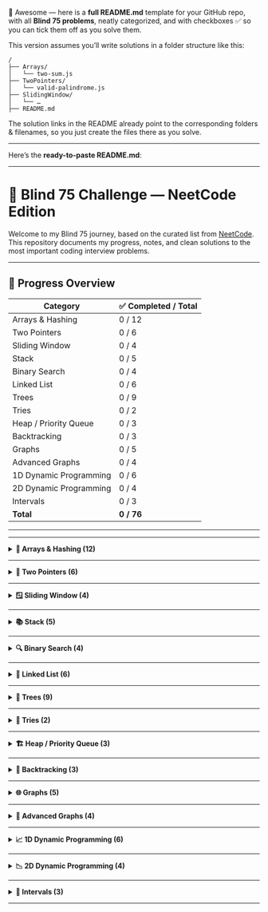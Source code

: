 💪 Awesome — here is a **full README.md** template for your GitHub repo, with all **Blind 75 problems**, neatly categorized, and with checkboxes ✅ so you can tick them off as you solve them.

This version assumes you’ll write solutions in a folder structure like this:

```
/
├── Arrays/
│   └── two-sum.js
├── TwoPointers/
│   └── valid-palindrome.js
├── SlidingWindow/
│   └── …
├── README.md
```

The solution links in the README already point to the corresponding folders & filenames, so you just create the files there as you solve.

---

Here’s the **ready-to-paste README.md**:

---

# 🚀 Blind 75 Challenge — NeetCode Edition

Welcome to my Blind 75 journey, based on the curated list from [NeetCode](https://neetcode.io/practice).
This repository documents my progress, notes, and clean solutions to the most important coding interview problems.

---

## 📌 Progress Overview

| Category               | ✅ Completed / Total |
| ---------------------- | ------------------- |
| Arrays & Hashing       | 0 / 12              |
| Two Pointers           | 0 / 6               |
| Sliding Window         | 0 / 4               |
| Stack                  | 0 / 5               |
| Binary Search          | 0 / 4               |
| Linked List            | 0 / 6               |
| Trees                  | 0 / 9               |
| Tries                  | 0 / 2               |
| Heap / Priority Queue  | 0 / 3               |
| Backtracking           | 0 / 3               |
| Graphs                 | 0 / 5               |
| Advanced Graphs        | 0 / 4               |
| 1D Dynamic Programming | 0 / 6               |
| 2D Dynamic Programming | 0 / 4               |
| Intervals              | 0 / 3               |
| **Total**              | **0 / 76**          |

---

---

<details>
<summary><strong>🔢 Arrays & Hashing (12)</strong></summary>

* [x] [Two Sum](https://leetcode.com/problems/two-sum/) – [Solution](./Arrays/two-sum.js)
* [x] [Valid Anagram](https://leetcode.com/problems/valid-anagram/) – [Solution](./Arrays/valid-anagram.js)
* [ ] [Group Anagrams](https://leetcode.com/problems/group-anagrams/) – [Solution](./Arrays/group-anagrams.js)
* [ ] [Top K Frequent Elements](https://leetcode.com/problems/top-k-frequent-elements/) – [Solution](./Arrays/top-k-frequent.js)
* [ ] [Product of Array Except Self](https://leetcode.com/problems/product-of-array-except-self/) – [Solution](./Arrays/product-except-self.js)
* [ ] [Maximum Subarray](https://leetcode.com/problems/maximum-subarray/) – [Solution](./Arrays/maximum-subarray.js)
* [x] [Contains Duplicate](https://leetcode.com/problems/contains-duplicate/) – [Solution](./Arrays/contains-duplicate.js)
* [ ] [Encode and Decode Strings](https://leetcode.com/problems/encode-and-decode-strings/) – [Solution](./Arrays/encode-decode.js)
* [ ] [Longest Consecutive Sequence](https://leetcode.com/problems/longest-consecutive-sequence/) – [Solution](./Arrays/longest-consecutive.js)
* [ ] [Insert Interval](https://leetcode.com/problems/insert-interval/) – [Solution](./Arrays/insert-interval.js)
* [ ] [Merge Intervals](https://leetcode.com/problems/merge-intervals/) – [Solution](./Arrays/merge-intervals.js)
* [ ] [Happy Number](https://leetcode.com/problems/happy-number/) – [Solution](./Arrays/happy-number.js)

</details>

---

<details>
<summary><strong>👬 Two Pointers (6)</strong></summary>

* [ ] [Valid Palindrome](https://leetcode.com/problems/valid-palindrome/) – [Solution](./TwoPointers/valid-palindrome.js)
* [ ] [Two Sum II - Input Array Is Sorted](https://leetcode.com/problems/two-sum-ii-input-array-is-sorted/) – [Solution](./TwoPointers/two-sum-ii.js)
* [ ] [Container With Most Water](https://leetcode.com/problems/container-with-most-water/) – [Solution](./TwoPointers/container-water.js)
* [ ] [3Sum](https://leetcode.com/problems/3sum/) – [Solution](./TwoPointers/3sum.js)
* [ ] [Trapping Rain Water](https://leetcode.com/problems/trapping-rain-water/) – [Solution](./TwoPointers/rainwater-trap.js)
* [ ] [Remove Duplicates from Sorted Array](https://leetcode.com/problems/remove-duplicates-from-sorted-array/) – [Solution](./TwoPointers/remove-duplicates.js)

</details>

---

<details>
<summary><strong>🪟 Sliding Window (4)</strong></summary>

* [ ] [Best Time to Buy and Sell Stock](https://leetcode.com/problems/best-time-to-buy-and-sell-stock/) – [Solution](./SlidingWindow/buy-sell-stock.js)
* [ ] [Longest Substring Without Repeating Characters](https://leetcode.com/problems/longest-substring-without-repeating-characters/) – [Solution](./SlidingWindow/longest-substring.js)
* [ ] [Longest Repeating Character Replacement](https://leetcode.com/problems/longest-repeating-character-replacement/) – [Solution](./SlidingWindow/longest-replace-char.js)
* [ ] [Permutation in String](https://leetcode.com/problems/permutation-in-string/) – [Solution](./SlidingWindow/permutation-string.js)

</details>

---

<details>
<summary><strong>📚 Stack (5)</strong></summary>

* [ ] [Valid Parentheses](https://leetcode.com/problems/valid-parentheses/) – [Solution](./Stack/valid-parentheses.js)
* [ ] [Evaluate Reverse Polish Notation](https://leetcode.com/problems/evaluate-reverse-polish-notation/) – [Solution](./Stack/reverse-polish.js)
* [ ] [Min Stack](https://leetcode.com/problems/min-stack/) – [Solution](./Stack/min-stack.js)
* [ ] [Daily Temperatures](https://leetcode.com/problems/daily-temperatures/) – [Solution](./Stack/daily-temperatures.js)
* [ ] [Car Fleet](https://leetcode.com/problems/car-fleet/) – [Solution](./Stack/car-fleet.js)

</details>

---

<details>
<summary><strong>🔍 Binary Search (4)</strong></summary>

* [ ] [Binary Search](https://leetcode.com/problems/binary-search/) – [Solution](./BinarySearch/binary-search.js)
* [ ] [Search a 2D Matrix](https://leetcode.com/problems/search-a-2d-matrix/) – [Solution](./BinarySearch/search-2d-matrix.js)
* [ ] [Koko Eating Bananas](https://leetcode.com/problems/koko-eating-bananas/) – [Solution](./BinarySearch/koko-bananas.js)
* [ ] [Find Minimum in Rotated Sorted Array](https://leetcode.com/problems/find-minimum-in-rotated-sorted-array/) – [Solution](./BinarySearch/min-rotated.js)

</details>

---

<details>
<summary><strong>🔗 Linked List (6)</strong></summary>

* [ ] [Reverse Linked List](https://leetcode.com/problems/reverse-linked-list/) – [Solution](./LinkedList/reverse-linked-list.js)
* [ ] [Detect Cycle in Linked List](https://leetcode.com/problems/linked-list-cycle/) – [Solution](./LinkedList/detect-cycle.js)
* [ ] [Merge Two Sorted Lists](https://leetcode.com/problems/merge-two-sorted-lists/) – [Solution](./LinkedList/merge-two-sorted.js)
* [ ] [Remove Nth Node From End of List](https://leetcode.com/problems/remove-nth-node-from-end-of-list/) – [Solution](./LinkedList/remove-nth-node.js)
* [ ] [Reorder List](https://leetcode.com/problems/reorder-list/) – [Solution](./LinkedList/reorder-list.js)
* [ ] [Copy List with Random Pointer](https://leetcode.com/problems/copy-list-with-random-pointer/) – [Solution](./LinkedList/copy-random.js)

</details>

---

<details>
<summary><strong>🌳 Trees (9)</strong></summary>

* [ ] [Invert Binary Tree](https://leetcode.com/problems/invert-binary-tree/) – [Solution](./Trees/invert-binary-tree.js)
* [ ] [Maximum Depth of Binary Tree](https://leetcode.com/problems/maximum-depth-of-binary-tree/) – [Solution](./Trees/max-depth.js)
* [ ] [Same Tree](https://leetcode.com/problems/same-tree/) – [Solution](./Trees/same-tree.js)
* [ ] [Subtree of Another Tree](https://leetcode.com/problems/subtree-of-another-tree/) – [Solution](./Trees/subtree.js)
* [ ] [Lowest Common Ancestor of BST](https://leetcode.com/problems/lowest-common-ancestor-of-a-binary-search-tree/) – [Solution](./Trees/lca-bst.js)
* [ ] [Binary Tree Level Order Traversal](https://leetcode.com/problems/binary-tree-level-order-traversal/) – [Solution](./Trees/level-order.js)
* [ ] [Validate Binary Search Tree](https://leetcode.com/problems/validate-binary-search-tree/) – [Solution](./Trees/validate-bst.js)
* [ ] [Serialize and Deserialize Binary Tree](https://leetcode.com/problems/serialize-and-deserialize-binary-tree/) – [Solution](./Trees/serialize-deserialize.js)
* [ ] [Construct Binary Tree from Preorder and Inorder](https://leetcode.com/problems/construct-binary-tree-from-preorder-and-inorder-traversal/) – [Solution](./Trees/build-tree.js)

</details>

---

<details>
<summary><strong>📖 Tries (2)</strong></summary>

* [ ] [Implement Trie (Prefix Tree)](https://leetcode.com/problems/implement-trie-prefix-tree/) – [Solution](./Tries/implement-trie.js)
* [ ] [Word Search II](https://leetcode.com/problems/word-search-ii/) – [Solution](./Tries/word-search-ii.js)

</details>

---

<details>
<summary><strong>🏗 Heap / Priority Queue (3)</strong></summary>

* [ ] [Find Median from Data Stream](https://leetcode.com/problems/find-median-from-data-stream/) – [Solution](./Heap/median-data-stream.js)
* [ ] [Merge K Sorted Lists](https://leetcode.com/problems/merge-k-sorted-lists/) – [Solution](./Heap/merge-k-lists.js)
* [ ] [Top K Frequent Elements](https://leetcode.com/problems/top-k-frequent-elements/) – [Solution](./Heap/top-k-frequent.js)

</details>

---

<details>
<summary><strong>🔄 Backtracking (3)</strong></summary>

* [ ] [Word Search](https://leetcode.com/problems/word-search/) – [Solution](./Backtracking/word-search.js)
* [ ] [Palindrome Partitioning](https://leetcode.com/problems/palindrome-partitioning/) – [Solution](./Backtracking/palindrome-partitioning.js)
* [ ] [Combinations](https://leetcode.com/problems/combinations/) – [Solution](./Backtracking/combinations.js)

</details>

---

<details>
<summary><strong>🌐 Graphs (5)</strong></summary>

* [ ] [Clone Graph](https://leetcode.com/problems/clone-graph/) – [Solution](./Graphs/clone-graph.js)
* [ ] [Number of Islands](https://leetcode.com/problems/number-of-islands/) – [Solution](./Graphs/number-of-islands.js)
* [ ] [Max Area of Island](https://leetcode.com/problems/max-area-of-island/) – [Solution](./Graphs/max-area-island.js)
* [ ] [Pacific Atlantic Water Flow](https://leetcode.com/problems/pacific-atlantic-water-flow/) – [Solution](./Graphs/pacific-atlantic.js)
* [ ] [Course Schedule](https://leetcode.com/problems/course-schedule/) – [Solution](./Graphs/course-schedule.js)

</details>

---

<details>
<summary><strong>🌉 Advanced Graphs (4)</strong></summary>

* [ ] [Redundant Connection](https://leetcode.com/problems/redundant-connection/) – [Solution](./Graphs/redundant-connection.js)
* [ ] [Graph Valid Tree](https://leetcode.com/problems/graph-valid-tree/) – [Solution](./Graphs/graph-valid-tree.js)
* [ ] [Word Ladder](https://leetcode.com/problems/word-ladder/) – [Solution](./Graphs/word-ladder.js)
* [ ] [Network Delay Time](https://leetcode.com/problems/network-delay-time/) – [Solution](./Graphs/network-delay.js)

</details>

---

<details>
<summary><strong>📈 1D Dynamic Programming (6)</strong></summary>

* [ ] [Climbing Stairs](https://leetcode.com/problems/climbing-stairs/) – [Solution](./DP1D/climbing-stairs.js)
* [ ] [Coin Change](https://leetcode.com/problems/coin-change/) – [Solution](./DP1D/coin-change.js)
* [ ] [Longest Increasing Subsequence](https://leetcode.com/problems/longest-increasing-subsequence/) – [Solution](./DP1D/lis.js)
* [ ] [House Robber](https://leetcode.com/problems/house-robber/) – [Solution](./DP1D/house-robber.js)
* [ ] [House Robber II](https://leetcode.com/problems/house-robber-ii/) – [Solution](./DP1D/house-robber-ii.js)
* [ ] [Maximum Product Subarray](https://leetcode.com/problems/maximum-product-subarray/) – [Solution](./DP1D/max-product.js)

</details>

---

<details>
<summary><strong>📉 2D Dynamic Programming (4)</strong></summary>

* [ ] [Unique Paths](https://leetcode.com/problems/unique-paths/) – [Solution](./DP2D/unique-paths.js)
* [ ] [Longest Common Subsequence](https://leetcode.com/problems/longest-common-subsequence/) – [Solution](./DP2D/lcs.js)
* [ ] [Word Break](https://leetcode.com/problems/word-break/) – [Solution](./DP2D/word-break.js)
* [ ] [Coin Change II](https://leetcode.com/problems/coin-change-2/) – [Solution](./DP2D/coin-change-2.js)

</details>

---

<details>
<summary><strong>📆 Intervals (3)</strong></summary>

* [ ] [Meeting Rooms](https://leetcode.com/problems/meeting-rooms/) – [Solution](./Intervals/meeting-rooms.js)
* [ ] [Meeting Rooms II](https://leetcode.com/problems/meeting-rooms-ii/) – [Solution](./Intervals/meeting-rooms-ii.js)
* [ ] [Minimum Interval to Include Each Query](https://leetcode.com/problems/minimum-interval-to-include-each-query/) – [Solution](./Intervals/min-interval-query.js)

</details>

---
